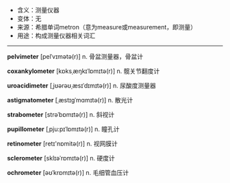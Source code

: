 - <span class="definition">含义：测量仪器</span>
- <span class="definition">变体：无</span>
- <span class="definition">来源：希腊单词metron（意为measure或measurement，即测量）</span>
- <span class="definition">用途：构成测量仪器相关词汇</span>

---

<span class="vocabulary">**pelvimeter**</span> [pelˈvɪmətə(r)] n. 骨盆测量器，骨盆计

<span class="vocabulary">**coxankylometer**</span> [kɒksˌæŋkɪˈlɒmɪtә(r)] n. 髋关节翻度计

<span class="vocabulary">**uroacidimeter**</span> [ˌjʊərəʊˌæsɪˈdɪmɪtə(r)] n. 尿酸度测量器

<span class="vocabulary">**astigmatometer**</span> [ˌæstɪɡˈmɑmɪtə(r)] n. 散光计

<span class="vocabulary">**strabometer**</span> [strəˈbɒmɪtə(r)] n. 斜视计

<span class="vocabulary">**pupillometer**</span> [ˌpju:pɪˈlɒmɪtə(r)] n. 瞳孔计

<span class="vocabulary">**retinometer**</span> [retɪ'nɒmitә(r)] n. 视网膜计

<span class="vocabulary">**sclerometer**</span> [sklɪəˈrɒmɪtə(r)] n. 硬度计

<span class="vocabulary">**ochrometer**</span> [əʊˈkrɒmɪtə(r)] n. 毛细管血压计
